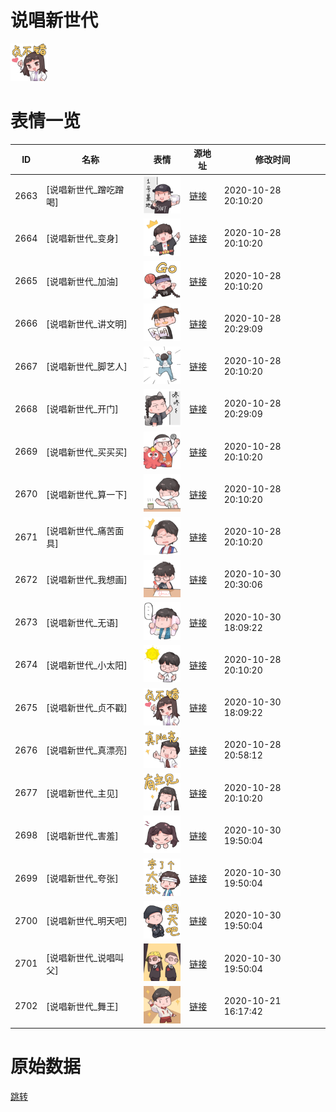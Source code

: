 # 说唱新世代

<img src="./cover.png" height="60" alt="cover" />

# 表情一览

|ID|名称|表情|源地址|修改时间|
|----|----|----|----|----|
|2663|[说唱新世代_蹭吃蹭喝]|<img src="./pic/002663_%5B说唱新世代_蹭吃蹭喝%5D.png" height="60" alt="蹭吃蹭喝"/>|[链接](http://i0.hdslb.com/bfs/emote/1078a20d43798ed931dca7480065f491d62742c5.png)|2020-10-28 20:10:20|
|2664|[说唱新世代_变身]|<img src="./pic/002664_%5B说唱新世代_变身%5D.png" height="60" alt="变身"/>|[链接](http://i0.hdslb.com/bfs/emote/21e75503755f35683375e984751daafb4ac2950b.png)|2020-10-28 20:10:20|
|2665|[说唱新世代_加油]|<img src="./pic/002665_%5B说唱新世代_加油%5D.png" height="60" alt="加油"/>|[链接](http://i0.hdslb.com/bfs/emote/eb8cb5a902cdc7902c5786e2724a921618e484f2.png)|2020-10-28 20:10:20|
|2666|[说唱新世代_讲文明]|<img src="./pic/002666_%5B说唱新世代_讲文明%5D.png" height="60" alt="讲文明"/>|[链接](http://i0.hdslb.com/bfs/emote/bf9c91ed9b7a1d1af969bf7ef4537adb8d593f18.png)|2020-10-28 20:29:09|
|2667|[说唱新世代_脚艺人]|<img src="./pic/002667_%5B说唱新世代_脚艺人%5D.png" height="60" alt="脚艺人"/>|[链接](http://i0.hdslb.com/bfs/emote/dcaa7bb9521b45da2360ea812656a5d6032795fe.png)|2020-10-28 20:10:20|
|2668|[说唱新世代_开门]|<img src="./pic/002668_%5B说唱新世代_开门%5D.png" height="60" alt="开门"/>|[链接](http://i0.hdslb.com/bfs/emote/630630cd1eb58e548a870a4704bf1b06686d3f38.png)|2020-10-28 20:29:09|
|2669|[说唱新世代_买买买]|<img src="./pic/002669_%5B说唱新世代_买买买%5D.png" height="60" alt="买买买"/>|[链接](http://i0.hdslb.com/bfs/emote/6a292dad29021751cac53f020db43237df37014b.png)|2020-10-28 20:10:20|
|2670|[说唱新世代_算一下]|<img src="./pic/002670_%5B说唱新世代_算一下%5D.png" height="60" alt="算一下"/>|[链接](http://i0.hdslb.com/bfs/emote/80b773f42045389416bf3b741e665218bd50802b.png)|2020-10-28 20:10:20|
|2671|[说唱新世代_痛苦面具]|<img src="./pic/002671_%5B说唱新世代_痛苦面具%5D.png" height="60" alt="痛苦面具"/>|[链接](http://i0.hdslb.com/bfs/emote/b37c8cfd6bfd926952ea6b06654c4f9bade91404.png)|2020-10-28 20:10:20|
|2672|[说唱新世代_我想画]|<img src="./pic/002672_%5B说唱新世代_我想画%5D.png" height="60" alt="我想画"/>|[链接](http://i0.hdslb.com/bfs/emote/9464cbe1b18fafdaa4d52c599808206786a6a55d.png)|2020-10-30 20:30:06|
|2673|[说唱新世代_无语]|<img src="./pic/002673_%5B说唱新世代_无语%5D.png" height="60" alt="无语"/>|[链接](http://i0.hdslb.com/bfs/emote/33a180ef43a18def7e495ec3626f97b000cc3e9e.png)|2020-10-30 18:09:22|
|2674|[说唱新世代_小太阳]|<img src="./pic/002674_%5B说唱新世代_小太阳%5D.png" height="60" alt="小太阳"/>|[链接](http://i0.hdslb.com/bfs/emote/a2bdcfe2fb16590d0da346ea84ed8118f1bf8c20.png)|2020-10-28 20:10:20|
|2675|[说唱新世代_贞不戳]|<img src="./pic/002675_%5B说唱新世代_贞不戳%5D.png" height="60" alt="贞不戳"/>|[链接](http://i0.hdslb.com/bfs/emote/8e137cd0437ef68ed4f50c2b2623c055833d5f53.png)|2020-10-30 18:09:22|
|2676|[说唱新世代_真漂亮]|<img src="./pic/002676_%5B说唱新世代_真漂亮%5D.png" height="60" alt="真漂亮"/>|[链接](http://i0.hdslb.com/bfs/emote/90e624e92c716589075ddf193d95cbcd1dbb8e6c.png)|2020-10-28 20:58:12|
|2677|[说唱新世代_主见]|<img src="./pic/002677_%5B说唱新世代_主见%5D.png" height="60" alt="主见"/>|[链接](http://i0.hdslb.com/bfs/emote/8dcf98ed826cc22057b975c1c481f92767dde1de.png)|2020-10-28 20:10:20|
|2698|[说唱新世代_害羞]|<img src="./pic/002698_%5B说唱新世代_害羞%5D.png" height="60" alt="害羞"/>|[链接](http://i0.hdslb.com/bfs/emote/3a0e2f26cdf320d22b17cefec662d37c2d990772.png)|2020-10-30 19:50:04|
|2699|[说唱新世代_夸张]|<img src="./pic/002699_%5B说唱新世代_夸张%5D.png" height="60" alt="夸张"/>|[链接](http://i0.hdslb.com/bfs/emote/e9eae3eb9e6b0bb848ef1f8d5674d0f124b2a320.png)|2020-10-30 19:50:04|
|2700|[说唱新世代_明天吧]|<img src="./pic/002700_%5B说唱新世代_明天吧%5D.png" height="60" alt="明天吧"/>|[链接](http://i0.hdslb.com/bfs/emote/8a651f42f28b9054a470bd0ecece34e739466c15.png)|2020-10-30 19:50:04|
|2701|[说唱新世代_说唱叫父]|<img src="./pic/002701_%5B说唱新世代_说唱叫父%5D.png" height="60" alt="说唱叫父"/>|[链接](http://i0.hdslb.com/bfs/emote/65d948a7a576cb056ecf83d651ca406e32275df1.png)|2020-10-30 19:50:04|
|2702|[说唱新世代_舞王]|<img src="./pic/002702_%5B说唱新世代_舞王%5D.png" height="60" alt="舞王"/>|[链接](http://i0.hdslb.com/bfs/emote/bcdc2d0f0c6c48a846b15489ca448970e74e1400.png)|2020-10-21 16:17:42|

# 原始数据

[跳转](./raw.json)

